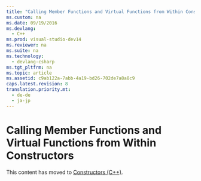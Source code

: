 ```yaml
---
title: "Calling Member Functions and Virtual Functions from Within Constructors"
ms.custom: na
ms.date: 09/19/2016
ms.devlang: 
  - C++
ms.prod: visual-studio-dev14
ms.reviewer: na
ms.suite: na
ms.technology: 
  - devlang-csharp
ms.tgt_pltfrm: na
ms.topic: article
ms.assetid: c9ab122a-7abb-4a19-bd26-702de7a8a8c9
caps.latest.revision: 8
translation.priority.mt: 
  - de-de
  - ja-jp
---
```

# Calling Member Functions and Virtual Functions from Within Constructors
This content has moved to [Constructors (C++)](../vs140/Constructors--C---.md).